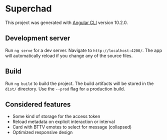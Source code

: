 # Superchad

This project was generated with [Angular CLI](https://github.com/angular/angular-cli) version 10.2.0.

## Development server

Run `ng serve` for a dev server. Navigate to `http://localhost:4200/`. The app will automatically reload if you change any of the source files.

## Build

Run `ng build` to build the project. The build artifacts will be stored in the `dist/` directory. Use the `--prod` flag for a production build.

## Considered features
* Some kind of storage for the access token 
* Reload metadata on explicit interaction or interval
* Card with BTTV emotes to select for message (collapsed)
* Optimized responsive design